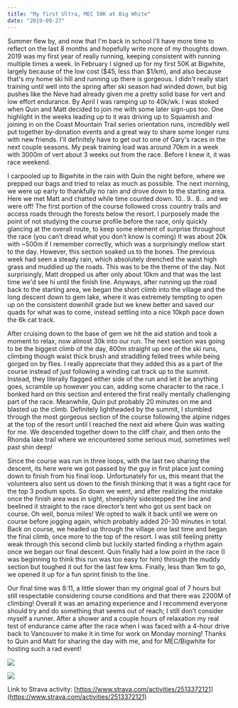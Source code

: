 ```yaml
---
title: "My first Ultra, MEC 50K at Big White"
date: "2019-09-27"
---
```


Summer flew by, and now that I'm back in school I'll have more time to reflect on the last 8 months and hopefully write more of my thoughts down. 2019 was my first year of really running, keeping consistent with running multiple times a week. In February I signed up for my first 50K at Bigwhite, largely because of the low cost ($45, less than $1/km), and also because that's my home ski hill and running up there is gorgeous. I didn't really start training until well into the spring after ski season had winded down, but big pushes like the Neve had already given me a pretty solid base for vert and low effort endurance. By April I was ramping up to 40k/wk. I was stoked when Quin and Matt decided to join me with some later sign-ups too. One highlight in the weeks leading up to it was driving up to Squamish and joining in on the Coast Mountain Trail series orientation runs, incredibly well put together by-donation events and a great way to share some longer runs with new friends. I'll definitely have to get out to one of Gary's races in the next couple seasons. My peak training load was around 70km in a week with 3000m of vert about 3 weeks out from the race. Before I knew it, it was race weekend.

I carpooled up to Bigwhite in the rain with Quin the night before, where we prepped our bags and tried to relax as much as possible. The next morning, we were up early to thankfully no rain and drove down to the starting area. Here we met Matt and chatted while time counted down. 10.. 9.. 8… and we were off! The first portion of the course followed cross country trails and access roads through the forests below the resort. I purposely made the point of not studying the course profile before the race, only quickly glancing at the overall route, to keep some element of surprise throughout the race (you can’t dread what you don’t know is coming) It was about 20k with ~500m if I remember correctly, which was a surprisingly mellow start to the day. However, this section soaked us to the bones. The previous week had seen a steady rain, which absolutely drenched the waist high grass and muddied up the roads. This was to be the theme of the day. Not surprisingly, Matt dropped us after only about 10km and that was the last time we'd see hi until the finish line. Anyways, after running up the road back to the starting area, we began the short climb into the village and the long descent down to gem lake, where it was extremely tempting to open up on the consistent downhill grade but we knew better and saved our quads for what was to come, instead settling into a nice 10kph pace down the 6k cat track.

After cruising down to the base of gem we hit the aid station and took a moment to relax, now almost 30k into our run. The next section was going to be the biggest climb of the day, 800m straight up one of the ski runs, climbing though waist thick brush and straddling felled trees while being gorged on by flies. I really appreciate that they added this as a part of the course instead of just following a winding cat track up to the summit. Instead, they literally flagged either side of the run and let it be anything goes, scramble up however you can, adding some character to the race. I bonked hard on this section and entered the first really mentally challenging part of the race. Meanwhile, Quin put probably 20 minutes on me and blasted up the climb. Definitely lightheaded by the summit, I stumbled through the most gorgeous section of the course following the alpine ridges at the top of the resort until I reached the next aid where Quin was waiting for me. We descended together down to the cliff chair, and then onto the Rhonda lake trail where we encountered some serious mud, sometimes well past shin deep!

Since the course was run in three loops, with the last two sharing the descent, its here were we got passed by the guy in first place just coming down to finish from his final loop. Unfortunately for us, this meant that the volunteers also sent us down to the finish thinking that it was a tight race for the top 3 podium spots. So down we went, and after realizing the mistake once the finish area was in sight, sheepishly sidestepped the line and beelined it straight to the race director’s tent who got us sent back on course. Oh well, bonus miles! We opted to walk it back until we were on course before jogging again, which probably added 20-30 minutes in total. Back on course, we headed up through the village one last time and began the final climb, once more to the top of the resort. I was still feeling pretty weak through this second climb but luckily started finding a rhythm again once we began our final descent. Quin finally had a low point in the race (I was beginning to think this run was too easy for him) through the muddy section but toughed it out for the last few kms. Finally, less than 1km to go, we opened it up for a fun sprint finish to the line.

Our final time was 8:11, a little slower than my original goal of 7 hours but still respectable considering course conditions and that there was 2200M of climbing! Overall it was an amazing experience and I recommend everyone should try and do something that seems out of reach; I still don’t consider myself a runner. After a shower and a couple hours of relaxation my real test of endurance came after the race when I was faced with a 4-hour drive back to Vancouver to make it in time for work on Monday morning! Thanks to Quin and Matt for sharing the day with me, and for MEC/Bigwhite for hosting such a rad event!

![](images/received_905794293145998.jpg)

![](images/received_1132066000309923.jpg)

Link to Strava activity: [https://www.strava.com/activities/2513372121](https://www.strava.com/activities/2513372121)
